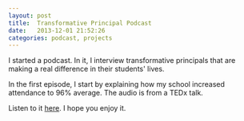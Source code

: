 ```yaml
---
layout: post
title:  Transformative Principal Podcast
date:   2013-12-01 21:52:26
categories: podcast, projects
---
```



I started a podcast. In it, I interview transformative principals that are making a real difference in their students' lives. 

In the first episode, I start by explaining how my school increased attendance to 96% average. The audio is from a TEDx talk. 

Listen to it [here](http://transformativeprincipal.libsyn.com/transformative-principal-000). I hope you enjoy it. 

 